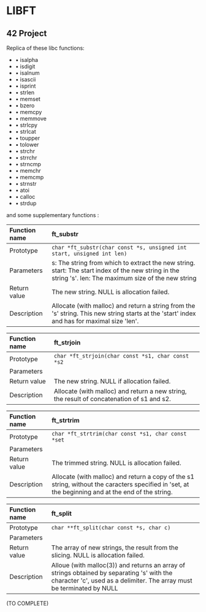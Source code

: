 # LIBFT

## 42 Project

Replica of these libc functions: 

- • isalpha
- • isdigit
- • isalnum
- • isascii
- • isprint
- • strlen
- • memset
- • bzero
- • memcpy
- • memmove
- • strlcpy
- • strlcat
- • toupper
- • tolower
- • strchr
- • strrchr
- • strncmp
- • memchr
- • memcmp
- • strnstr
- • atoi 
- • calloc
- • strdup

and some supplementary functions :

| Function name | ft_substr |
| :------------ | :-------- |
| Prototype | ```char *ft_substr(char const *s, unsigned int start, unsigned int len)``` | 
| Parameters | s: The string from which to extract the new string. start: The start index of the new string in the string 's'. len: The maximum size of the new string | 
| Return value | The new string. NULL is allocation failed. |
| Description | Allocate (with malloc) and return a string from the 's' string. This new string starts at the 'start' index and has for maximal size 'len'. | 

| Function name | ft_strjoin |
| :------------ | :-------- |
| Prototype | ```char *ft_strjoin(char const *s1, char const *s2```
| Parameters |  | s1: The prefix string. s2: The suffix string. | 
| Return value | The new string. NULL if allocation failed. |
| Description | Allocate (with malloc) and return a new string, the result of concatenation of s1 and s2. | 

| Function name | ft_strtrim |
| :------------ | :-------- |
| Prototype | ```char *ft_strtrim(char const *s1, char const *set```
| Parameters |  | The string to trim. set: The character reference set to be trimmed. | 
| Return value | The trimmed string. NULL is allocation failed. |
| Description | Allocate (with malloc) and return a copy of the s1 string, without the caracters specified in 'set, at the beginning and at the end of the string. | 

| Function name | ft_split |
| :------------ | :-------- |
| Prototype | ```char **ft_split(char const *s, char c)```
| Parameters |  | s: The string to cut. c: The delimitating caracter. | 
| Return value | The array of new strings, the result from the slicing. NULL is allocation failed. |
| Description |Alloue (with malloc(3)) and returns an array of strings obtained by separating 's' with the character 'c', used as a delimiter. The array must be terminated by NULL | 


(TO COMPLETE)


